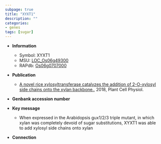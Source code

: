 ```yaml
---
subpage: true
title: "XYXT1"
description: ""
categories:
- genes
tags: [sugar]
---
```


* **Information**  
    + Symbol: XYXT1  
    + MSU: [LOC_Os06g49300](http://rice.plantbiology.msu.edu/cgi-bin/ORF_infopage.cgi?orf=LOC_Os06g49300)  
    + RAPdb: [Os06g0707000](http://rapdb.dna.affrc.go.jp/viewer/gbrowse_details/irgsp1?name=Os06g0707000)  

* **Publication**  
    + [A novel rice xylosyltransferase catalyzes the addition of 2-O-xylosyl side chains onto the xylan backbone.](http://www.ncbi.nlm.nih.gov/pubmed?term=A+novel+rice+xylosyltransferase+catalyzes+the+addition+of+2-O-xylosyl+side+chains+onto+the+xylan+backbone.%5BTitle%5D), 2018, Plant Cell Physiol.

* **Genbank accession number**  

* **Key message**  
    + When expressed in the Arabidopsis gux1/2/3 triple mutant, in which xylan was completely devoid of sugar substitutions, XYXT1 was able to add xylosyl side chains onto xylan

* **Connection**  



